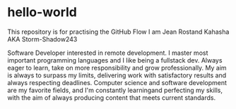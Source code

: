 # hello-world
This repository is for practising the GitHub Flow
I am Jean Rostand Kahasha AKA Storm-Shadow243

Software Developer interested in remote development.
I master most important programming languages and I like being a fullstack dev.
Always eager to learn, take on more responsibility and grow professionally. 
My aim is always to surpass my limits, delivering work with satisfactory results and always respecting deadlines.
Computer science and software development are my favorite fields, and I'm constantly learningand perfecting my skills, with the aim of always producing content that meets current standards.
